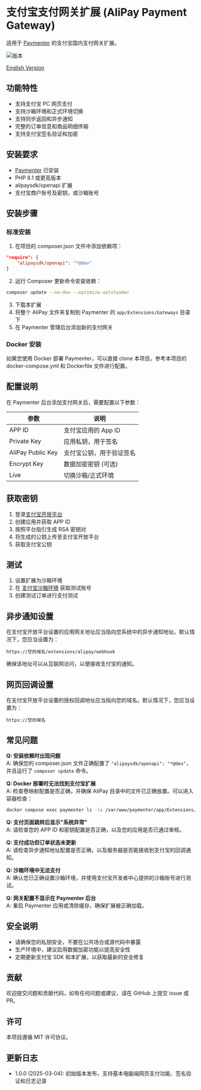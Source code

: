 # 支付宝支付网关扩展 (AliPay Payment Gateway)

适用于 [Paymenter](https://github.com/Paymenter/Paymenter) 的支付宝国内支付网关扩展。

![版本](https://img.shields.io/badge/版本-1.0.0-blue)

[English Version](./README.en.md)

## 功能特性

- 支持支付宝 PC 网页支付
- 支持沙箱环境和正式环境切换
- 支持同步返回和异步通知
- 完整的订单信息和商品明细传输
- 支持支付宝签名验证和加密

## 安装要求

- [Paymenter](https://github.com/Paymenter/Paymenter) 已安装
- PHP 8.1 或更高版本
- alipaysdk/openapi 扩展
- 支付宝商户账号及密钥，或沙箱账号

## 安装步骤

### 标准安装

1. 在项目的 composer.json 文件中添加依赖项：

```json
"require": {
    "alipaysdk/openapi": "*@dev"
}
```

2. 运行 Composer 更新命令安装依赖：

```bash
composer update --no-dev --optimize-autoloader
```

3. 下载本扩展
4. 将整个 AliPay 文件夹复制到 Paymenter 的 `app/Extensions/Gateways` 目录下
5. 在 Paymenter 管理后台添加新的支付网关

### Docker 安装

如果您使用 Docker 部署 Paymenter，可以直接 clone 本项目，参考本项目的 docker-compose.yml 和 Dockerfile 文件进行配置。

## 配置说明

在 Paymenter 后台添加支付网关后，需要配置以下参数：

| 参数              | 说明                     |
| ----------------- | ------------------------ |
| APP ID            | 支付宝应用的 App ID      |
| Private Key       | 应用私钥，用于签名       |
| AliPay Public Key | 支付宝公钥，用于验证签名 |
| Encrypt Key       | 数据加密密钥 (可选)      |
| Live              | 切换沙箱/正式环境        |

## 获取密钥

1. 登录[支付宝开放平台](https://open.alipay.com/)
2. 创建应用并获取 APP ID
3. 按照平台指引生成 RSA 密钥对
4. 将生成的公钥上传至支付宝开放平台
5. 获取支付宝公钥

## 测试

1. 设置扩展为沙箱环境
2. 在 [支付宝沙箱环境](https://openhome.alipay.com/platform/appDaily.htm) 获取测试账号
3. 创建测试订单进行支付测试

## 异步通知设置

在支付宝开放平台设置的应用网关地址应当指向您系统中的异步通知地址。默认情况下，您应当设置为：

```
https://您的域名/extensions/alipay/webhook
```

确保该地址可以从互联网访问，以便接收支付宝的通知。

## 网页回调设置

在支付宝开放平台设置的授权回调地址应当指向您的域名。默认情况下，您应当设置为：

```
https://您的域名
```

## 常见问题

**Q: 安装依赖时出现问题**  
A: 确保您的 composer.json 文件正确配置了 `"alipaysdk/openapi": "*@dev"`，并且运行了 `composer update` 命令。

**Q: Docker 部署时无法找到支付宝扩展**  
A: 检查卷映射配置是否正确，并确保 AliPay 目录中的文件已正确放置。可以进入容器检查：

```bash
docker compose exec paymenter ls -la /var/www/paymenter/app/Extensions/Gateways/AliPay
```

**Q: 支付页面跳转后显示"系统异常"**  
A: 请检查您的 APP ID 和密钥配置是否正确，以及您的应用是否已通过审核。

**Q: 支付成功但订单状态未更新**  
A: 请检查异步通知地址配置是否正确，以及服务器是否能接收到支付宝的回调通知。

**Q: 沙箱环境中无法支付**  
A: 确认您已正确设置沙箱环境，并使用支付宝开发者中心提供的沙箱账号进行测试。

**Q: 网关配置不显示在 Paymenter 后台**  
A: 重启 Paymenter 应用或清除缓存，确保扩展被正确加载。

## 安全说明

- 请确保您的私钥安全，不要在公共场合或源代码中暴露
- 生产环境中，建议启用数据加密功能以提高安全性
- 定期更新支付宝 SDK 和本扩展，以获取最新的安全修复

## 贡献

欢迎提交问题和贡献代码，如有任何问题或建议，请在 GitHub 上提交 issue 或 PR。

## 许可

本项目遵循 MIT 许可协议。

## 更新日志

- 1.0.0 (2025-03-04): 初始版本发布，支持基本电脑端网页支付功能、签名验证和日志记录
